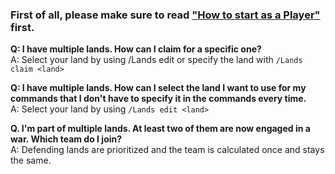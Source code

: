 ### First of all, please make sure to read ["How to start as a Player"](https://lands.incredibleplugins.com/wiki/How-to-Start-as-a-Player) first.

**Q: I have multiple lands. How can I claim for a specific one?**\
A: Select your land by using /Lands edit <land> or specify the land with `/Lands claim <land>`

**Q: I have multiple lands. How can I select the land I want to use for my commands that I don't have to specify it in the commands every time.**\
A: Select your land by using `/Lands edit <land>`

**Q. I'm part of multiple lands. At least two of them are now engaged in a war. Which team do I join?**\
A: Defending lands are prioritized and the team is calculated once and stays the same.


 
